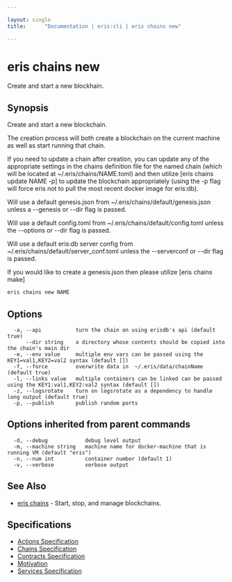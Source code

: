 ```yaml
---

layout: single
title:      "Documentation | eris:cli | eris chains new"

---
```


# eris chains new

Create and start a new blockhain.

## Synopsis

Create and start a new blockchain.

The creation process will both create a blockchain on the current machine
as well as start running that chain.

If you need to update a chain after creation, you can update any of the
appropriate settings in the chains definition file for the named chain
(which will be located at ~/.eris/chains/NAME.toml) and then
utilize [eris chains update NAME -p] to update the blockchain appropriately
(using the -p flag will force eris not to pull the most recent docker image
for eris:db).

Will use a default genesis.json from ~/.eris/chains/default/genesis.json
unless a --genesis or --dir flag is passed.

Will use a default config.toml from ~/.eris/chains/default/config.toml
unless the --options or --dir flag is passed.

Will use a default eris:db server config from ~/.eris/chains/default/server_conf.toml
unless the --serverconf or --dir flag is passed.

If you would like to create a genesis.json then please utilize [eris chains make]

```bash
eris chains new NAME
```

## Options

```
  -a, --api           turn the chain on using erisdb's api (default true)
      --dir string    a directory whose contents should be copied into the chain's main dir
  -e, --env value     multiple env vars can be passed using the KEY1=val1,KEY2=val2 syntax (default [])
  -f, --force         overwrite data in  ~/.eris/data/chainName (default true)
  -l, --links value   multiple containers can be linked can be passed using the KEY1:val1,KEY2:val2 syntax (default [])
  -z, --logsrotate    turn on logsrotate as a dependency to handle long output (default true)
  -p, --publish       publish random ports
```

## Options inherited from parent commands

```
  -d, --debug            debug level output
  -m, --machine string   machine name for docker-machine that is running VM (default "eris")
  -n, --num int          container number (default 1)
  -v, --verbose          verbose output
```

## See Also

* [eris chains](/docs/documentation/cli/0.11.0/eris_chains/)	 - Start, stop, and manage blockchains.

## Specifications

* [Actions Specification](/docs/documentation/cli/0.11.0/actions_specification/)
* [Chains Specification](/docs/documentation/cli/0.11.0/chains_specification/)
* [Contracts Specification](/docs/documentation/cli/0.11.0/contracts_specification/)
* [Motivation](/docs/documentation/cli/0.11.0/motivation/)
* [Services Specification](/docs/documentation/cli/0.11.0/services_specification/)

